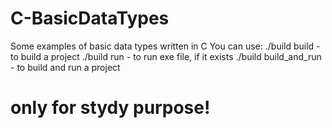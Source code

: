 # C-BasicDataTypes
Some examples of basic data types written in C 
You can use:
./build build - to build a project
./build run - to run exe file, if it exists
./build build_and_run - to build and run a project

# only for stydy purpose!
